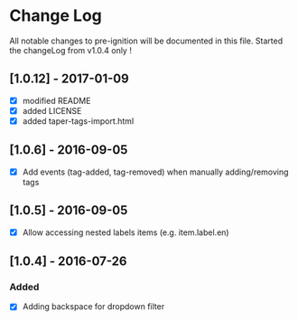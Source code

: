 # Change Log
All notable changes to pre-ignition will be documented in this file.
Started the changeLog from v1.0.4 only !

## [1.0.12] - 2017-01-09
- [x] modified README
- [x] added LICENSE
- [x] added taper-tags-import.html

## [1.0.6] - 2016-09-05
- [x] Add events (tag-added, tag-removed) when manually adding/removing tags

## [1.0.5] - 2016-09-05
- [x] Allow accessing nested labels items (e.g. item.label.en)

## [1.0.4] - 2016-07-26
### Added 
- [x] Adding backspace for dropdown filter
